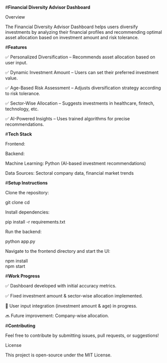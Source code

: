 #**Financial Diversity Advisor Dashboard**

Overview

The Financial Diversity Advisor Dashboard helps users diversify investments by analyzing their financial profiles and recommending optimal asset allocation based on investment amount and risk tolerance.

#**Features**

✅ Personalized Diversification – Recommends asset allocation based on user input.

✅ Dynamic Investment Amount – Users can set their preferred investment value.

✅ Age-Based Risk Assessment – Adjusts diversification strategy according to risk tolerance.

✅ Sector-Wise Allocation – Suggests investments in healthcare, fintech, technology, etc.

✅ AI-Powered Insights – Uses trained algorithms for precise recommendations.



#**Tech Stack**

Frontend: 

Backend: 

Machine Learning: Python (AI-based investment recommendations)

Data Sources: Sectoral company data, financial market trends

#**Setup Instructions**

Clone the repository:

git clone <repo-url>
cd <repo-name>

Install dependencies:

pip install -r requirements.txt

Run the backend:

python app.py

Navigate to the frontend directory and start the UI:

npm install  
npm start  

#**Work Progress**

✅ Dashboard developed with initial accuracy metrics.

✅ Fixed investment amount & sector-wise allocation implemented.

🚧 User input integration (investment amount & age) in progress.

🔜 Future improvement: Company-wise allocation.

#**Contributing**

Feel free to contribute by submitting issues, pull requests, or suggestions!


License

This project is open-source under the MIT License.

